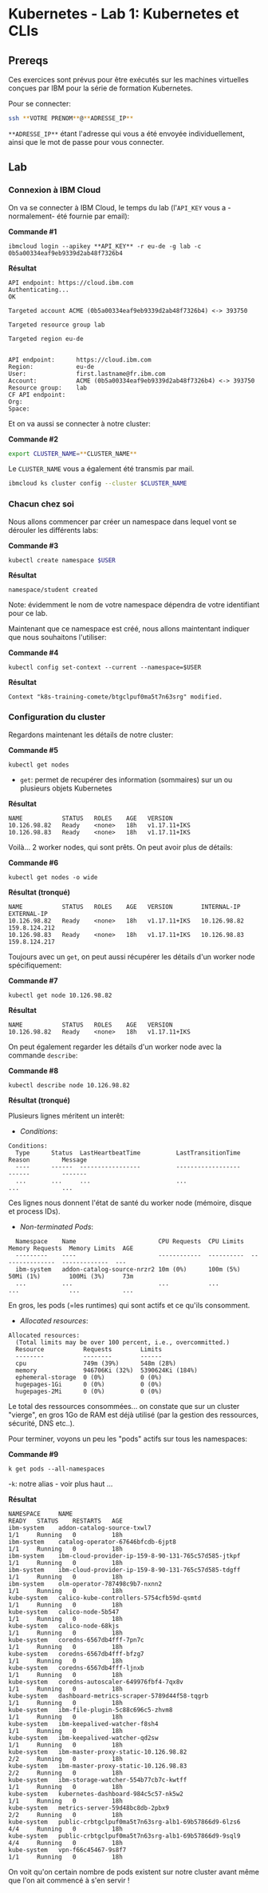 # Kubernetes - Lab 1: Kubernetes et CLIs

## Prereqs

Ces exercices sont prévus pour être exécutés sur les machines virtuelles conçues par IBM pour la série de formation Kubernetes.

Pour se connecter:

```bash
ssh **VOTRE PRENOM**@**ADRESSE_IP**
```

`**ADRESSE_IP**` étant l'adresse qui vous a été envoyée individuellement, ainsi que le mot de passe pour vous connecter.

## Lab

### Connexion à IBM Cloud

On va se connecter à IBM Cloud, le temps du lab (l'`API_KEY` vous a -normalement- été fournie par email):

**Commande #1**

```
ibmcloud login --apikey **API_KEY** -r eu-de -g lab -c 0b5a00334eaf9eb9339d2ab48f7326b4
```

**Résultat**

```
API endpoint: https://cloud.ibm.com
Authenticating...
OK

Targeted account ACME (0b5a00334eaf9eb9339d2ab48f7326b4) <-> 393750

Targeted resource group lab

Targeted region eu-de


API endpoint:      https://cloud.ibm.com
Region:            eu-de
User:              first.lastname@fr.ibm.com
Account:           ACME (0b5a00334eaf9eb9339d2ab48f7326b4) <-> 393750
Resource group:    lab
CF API endpoint:
Org:
Space:
```

Et on va aussi se connecter à notre cluster:

**Commande #2**

```bash
export CLUSTER_NAME=**CLUSTER_NAME**
```

Le `CLUSTER_NAME` vous a également été transmis par mail.

```bash
ibmcloud ks cluster config --cluster $CLUSTER_NAME
```

### Chacun chez soi

Nous allons commencer par créer un namespace dans lequel vont se dérouler les différents labs:

**Commande #3**

```bash
kubectl create namespace $USER
```

**Résultat**

```
namespace/student created
```

Note: évidemment le nom de votre namespace dépendra de votre identifiant pour ce lab.

Maintenant que ce namespace est créé, nous allons maintentant indiquer que nous souhaitons l'utiliser:

**Commande #4**

```
kubectl config set-context --current --namespace=$USER 
```

**Résultat**

```
Context "k8s-training-comete/btgclpuf0ma5t7n63srg" modified.
```

### Configuration du cluster

Regardons maintenant les détails de notre cluster:

**Commande #5**

```
kubectl get nodes
```

- `get`: permet de recupérer des information (sommaires) sur un ou plusieurs objets Kubernetes

**Résultat**

```
NAME           STATUS   ROLES    AGE   VERSION
10.126.98.82   Ready    <none>   18h   v1.17.11+IKS
10.126.98.83   Ready    <none>   18h   v1.17.11+IKS
```

Voilà... 2 worker nodes, qui sont prêts. On peut avoir plus de détails:

**Commande #6**

```
kubectl get nodes -o wide
```

**Résultat (tronqué)** 

```
NAME           STATUS   ROLES    AGE   VERSION        INTERNAL-IP    EXTERNAL-IP
10.126.98.82   Ready    <none>   18h   v1.17.11+IKS   10.126.98.82   159.8.124.212
10.126.98.83   Ready    <none>   18h   v1.17.11+IKS   10.126.98.83   159.8.124.217
```

Toujours avec un `get`, on peut aussi récupérer les détails d'un worker node spécifiquement:

**Commande #7**

```
kubectl get node 10.126.98.82
```

**Résultat**

```
NAME           STATUS   ROLES    AGE   VERSION
10.126.98.82   Ready    <none>   18h   v1.17.11+IKS
```

On peut également regarder les détails d'un worker node avec la commande `describe`:

**Commande #8**

```
kubectl describe node 10.126.98.82
```

**Résultat (tronqué)**

Plusieurs lignes méritent un interêt:

- *Conditions*:

```
Conditions:
  Type      Status  LastHeartbeatTime          LastTransitionTime       Reason         Message
  ----      ------  -----------------          ------------------       ------         -------
  ...       ...     ...                        ...                      ...            ...
```

Ces lignes nous donnent l'état de santé du worker node (mémoire, disque et process IDs). 

- *Non-terminated Pods*:

```
  Namespace    Name                       CPU Requests  CPU Limits  Memory Requests  Memory Limits  AGE
  ---------    ----                       ------------  ----------  ---------------  -------------  ---
  ibm-system   addon-catalog-source-nrzr2 10m (0%)      100m (5%)   50Mi (1%)        100Mi (3%)     73m
  ...          ...                        ...           ...         ...              ...            ...

```

En gros, les pods (=les runtimes) qui sont actifs et ce qu'ils consomment.

- *Allocated resources*:

```
Allocated resources:
  (Total limits may be over 100 percent, i.e., overcommitted.)
  Resource           Requests        Limits
  --------           --------        ------
  cpu                749m (39%)      548m (28%)
  memory             946706Ki (32%)  5390624Ki (184%)
  ephemeral-storage  0 (0%)          0 (0%)
  hugepages-1Gi      0 (0%)          0 (0%)
  hugepages-2Mi      0 (0%)          0 (0%)
```

Le total des ressources consommées... on constate que sur un cluster "vierge", en gros 1Go de RAM est déjà utilisé (par la gestion des ressources, sécurité, DNS etc..).

Pour terminer, voyons un peu les "pods" actifs sur tous les namespaces:

**Commande #9**

```
k get pods --all-namespaces
```

-`k`: notre alias - voir plus haut ...

**Résultat**

```
NAMESPACE     NAME                                                  READY   STATUS    RESTARTS   AGE
ibm-system    addon-catalog-source-txwl7                            1/1     Running   0          18h
ibm-system    catalog-operator-67646bfcdb-6jpt8                     1/1     Running   0          18h
ibm-system    ibm-cloud-provider-ip-159-8-90-131-765c57d585-jtkpf   1/1     Running   0          18h
ibm-system    ibm-cloud-provider-ip-159-8-90-131-765c57d585-tdgff   1/1     Running   0          18h
ibm-system    olm-operator-787498c9b7-nxnn2                         1/1     Running   0          18h
kube-system   calico-kube-controllers-5754cfb59d-qsmtd              1/1     Running   0          18h
kube-system   calico-node-5b547                                     1/1     Running   0          18h
kube-system   calico-node-68kjs                                     1/1     Running   0          18h
kube-system   coredns-6567db4fff-7pn7c                              1/1     Running   0          18h
kube-system   coredns-6567db4fff-bfzg7                              1/1     Running   0          18h
kube-system   coredns-6567db4fff-ljnxb                              1/1     Running   0          18h
kube-system   coredns-autoscaler-649976fbf4-7qx8v                   1/1     Running   0          18h
kube-system   dashboard-metrics-scraper-5789d44f58-tqgrb            1/1     Running   0          18h
kube-system   ibm-file-plugin-5c88c696c5-zhvm8                      1/1     Running   0          18h
kube-system   ibm-keepalived-watcher-f8sh4                          1/1     Running   0          18h
kube-system   ibm-keepalived-watcher-qd2sw                          1/1     Running   0          18h
kube-system   ibm-master-proxy-static-10.126.98.82                  2/2     Running   0          18h
kube-system   ibm-master-proxy-static-10.126.98.83                  2/2     Running   0          18h
kube-system   ibm-storage-watcher-554b77cb7c-kwtff                  1/1     Running   0          18h
kube-system   kubernetes-dashboard-984c5c57-nk5w2                   1/1     Running   0          18h
kube-system   metrics-server-59d48bc8db-2pbx9                       2/2     Running   0          18h
kube-system   public-crbtgclpuf0ma5t7n63srg-alb1-69b57866d9-6lzs6   4/4     Running   0          18h
kube-system   public-crbtgclpuf0ma5t7n63srg-alb1-69b57866d9-9sql9   4/4     Running   0          18h
kube-system   vpn-f66c45467-9s8f7                                   1/1     Running   0          18h
```

On voit qu'on certain nombre de pods existent sur notre cluster avant même que l'on ait commencé à s'en servir !